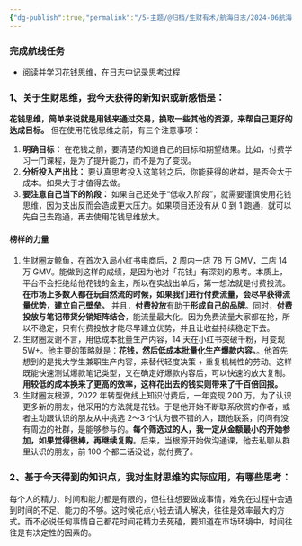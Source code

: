 ```yaml
---
{"dg-publish":true,"permalink":"/5-主题/@归档/生财有术/航海日志/2024-06航海「生财思维课」/航海日志-生财思维课-2024-06-26 花钱思维/","tags":["生财有术","航海日志","生财思维课"],"noteIcon":"1","created":"2024-06-26","updated":"2024-06-26"}
---
```



### 完成航线任务

- 阅读并学习花钱思维，在日志中记录思考过程

### 1、关于生财思维，我今天获得的新知识或新感悟是：

**花钱思维，简单来说就是用钱来通过交易，换取一些其他的资源，来帮自己更好的达成目标。** 但在使用花钱思维之前，有三个注意事项：
1. **明确目标：** 在花钱之前，要清楚的知道自己的目标和期望结果。比如，付费学习一门课程，是为了提升能力，而不是为了变现。
2. **分析投入产出比：** 要认真思考投入这笔钱之后，你能获得的收益，是否会大于成本。如果大于才值得去做。
3. **要注意自己当下的阶段：** 如果自己还处于“低收入阶段”，就需要谨慎使用花钱思维，因为支出反而会造成更大压力。如果项目还没有从 0 到 1 跑通，就可以先自己去跑通，再去使用花钱思维放大。

#### 榜样的力量

1. 生财圈友鲸鱼，在首次入局小红书电商后，2 周内一店 78 万 GMV，二店 14 万 GMV。能做到这样的成绩，是因为他对「花钱」有深刻的思考。本质上，平台不会拒绝给他花钱的金主，所以在实战出单后，第一想法就是付费投流。**在市场上多数人都在玩自然流的时候，如果我们进行付费流量，会尽早获得流量优势，建立自己壁垒。** 并且，**付费投放**有助于**形成自己的品牌**。同时，**付费投放与笔记带货分销矩阵结合**，能流量最大化。因为免费流量大家都在抢，所以不稳定，只有付费投放才能尽早建立优势，并且让收益持续稳定下去。
2. 生财圈友谢不言，用低成本批量生产内容，14 天在小红书突破千粉，月变现 5W+。他主要的策略就是：**花钱，然后低成本批量化生产爆款内容。**。他首先想到的是找大学生兼职生产内容，来替代轻度决策 + 重复机械性的劳动。这样既能快速测试爆款笔记类型，又在确定好爆款内容后，可以快速的放大复制。**用较低的成本换来了更高的效率，这样花出去的钱实则带来了千百倍回报。**
3. 生财圈友根源，2022 年转型做线上知识付费后，一年变现 200 万。为了认识更多新的朋友，他采用的方法就是花钱。于是他开始不断联系欣赏的作者，或者主动跟认识的朋友从中挑选 2～3 个认为很不错的人，跟他联系，问问有没有周边的社群，是能够参与的。**每个筛选过的人，我一定从金额最小的开始参加，如果觉得很棒，再继续复购**。后来，当根源开始做沟通课，他去私聊从群里认识的朋友，前 100 个都二话没说，就付费了。

### 2、基于今天得到的知识点，我对生财思维的实际应用，有哪些思考：

每个人的精力、时间和能力都是有限的，但往往想要做成事情，难免在过程中会遇到时间的不足、能力的不够。这时候花点小钱去请人解决，往往是效率最大的方式。而不必说任何事情自己都花时间花精力去死磕，要知道在市场环境中，时间往往是有决定性的因素的。